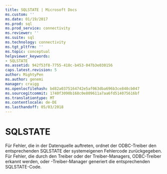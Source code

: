 ```yaml
---
title: SQLSTATE | Microsoft Docs
ms.custom: ''
ms.date: 01/19/2017
ms.prod: sql
ms.prod_service: connectivity
ms.reviewer: ''
ms.suite: sql
ms.technology: connectivity
ms.tgt_pltfrm: ''
ms.topic: conceptual
helpviewer_keywords:
- SQLSTATE
ms.assetid: 942f53f8-7755-418c-b453-047b3e030156
caps.latest.revision: 5
author: MightyPen
ms.author: genemi
manager: craigg
ms.openlocfilehash: bd82a0375164742e5af063dba696b3ce840cb047
ms.sourcegitcommit: 1740f3090b168c0e809611a7aa6fd514075616bf
ms.translationtype: MT
ms.contentlocale: de-DE
ms.lasthandoff: 05/03/2018
---
```

# <a name="sqlstate"></a>SQLSTATE
Für Fehler, die in der Datenquelle auftreten, ordnet der ODBC-Treiber den entsprechenden SQLSTATE der systemeigenen Fehlercode zurückgegeben. Für Fehler, die durch den Treiber oder der Treiber-Managers, ODBC-Treiber erkannt werden, oder -Treiber-Manager generiert die entsprechenden SQLSTATE-Code.
